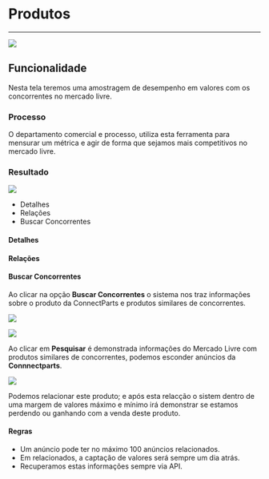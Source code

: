 # Produtos 

---

![](http://developers.connectparts.com.br/imagens/SDPprod01.png)

## Funcionalidade

Nesta tela teremos uma amostragem de desempenho em valores com os concorrentes no mercado livre.

### Processo

O departamento comercial e processo, utiliza esta ferramenta para mensurar um métrica e agir de forma que sejamos mais competitivos no mercado livre.

### Resultado

![](http://developers.connectparts.com.br/imagens/SDPprod02.png)

* Detalhes
* Relações
* Buscar Concorrentes

#### Detalhes

#### Relações

#### Buscar Concorrentes

Ao clicar na opção **Buscar Concorrentes** o sistema nos traz informações sobre o produto da ConnectParts e produtos similares de concorrentes.

![](http://developers.connectparts.com.br/imagens/buscarCorrentes01.png)

![](http://developers.connectparts.com.br/imagens/buscarCorrentes02.png)

Ao clicar em **Pesquisar** é demonstrada informações do Mercado Livre com produtos similares de concorrentes, podemos esconder anúncios da **Connnectparts**.

![](http://developers.connectparts.com.br/imagens/buscarCorrentes03.png)

Podemos relacionar este produto; e após esta relacção o sistem dentro de uma margem de valores máximo e mínimo irá demonstrar se estamos perdendo ou ganhando com a venda deste produto.

#### Regras

* Um anúncio pode ter no máximo 100 anúncios relacionados.
* Em relacionados, a captação de valores será sempre um dia atrás.
* Recuperamos estas informações sempre via API.



















